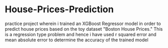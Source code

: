 # House-Prices-Prediction
practice project wherein i trained an XGBoost Regressor model in order to predict house prices based on the toy dataset "Boston House Prices." This is a regression type problem and hence i have used r squared error and mean absolute error to determine the accuracy of the trained model

